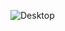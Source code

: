 ![Desktop](https://github.com/yoyoking94/Diet-inator/assets/56436435/20f654ee-102d-4321-add7-64962fb1d4ae)
